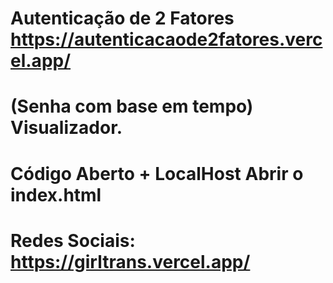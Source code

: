 # Autenticação de 2 Fatores https://autenticacaode2fatores.vercel.app/
# (Senha com base em tempo) Visualizador.
# Código Aberto + LocalHost Abrir o index.html
# Redes Sociais: https://girltrans.vercel.app/
